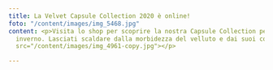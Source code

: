 ```yaml
---
title: La Velvet Capsule Collection 2020 è online!
foto: "/content/images/img_5468.jpg"
content: <p>Visita lo shop per scoprire la nostra Capsule Collection pensata per questo
  inverno. Lasciati scaldare dalla morbidezza del velluto e dai suoi colori accesi.</p><p><img
  src="/content/images/img_4961-copy.jpg"></p>

---
```

